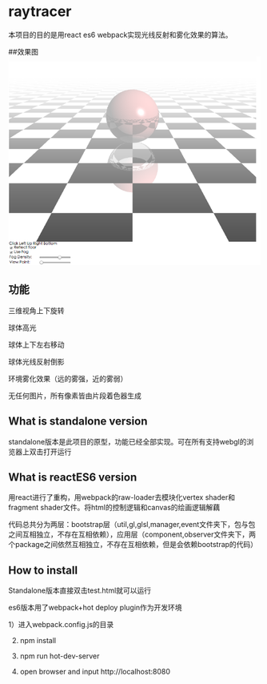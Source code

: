 # raytracer
本项目的目的是用react es6 webpack实现光线反射和雾化效果的算法。


##效果图
![image](https://github.com/rainsilence0911/raytracer/blob/master/standalone/image/snipshot.png)

## 功能
三维视角上下旋转

球体高光

球体上下左右移动

球体光线反射倒影

环境雾化效果（远的雾强，近的雾弱）

无任何图片，所有像素皆由片段着色器生成

## What is standalone version
standalone版本是此项目的原型，功能已经全部实现。可在所有支持webgl的浏览器上双击打开运行

## What is reactES6 version
用react进行了重构，用webpack的raw-loader去模块化vertex shader和fragment shader文件。将html的控制逻辑和canvas的绘画逻辑解藕

代码总共分为两层：bootstrap层（util,gl,glsl,manager,event文件夹下，包与包之间互相独立，不存在互相依赖），应用层（component,observer文件夹下，两个package之间依然互相独立，不存在互相依赖，但是会依赖bootstrap的代码）


## How to install
Standalone版本直接双击test.html就可以运行

es6版本用了webpack+hot deploy plugin作为开发环境

1）进入webpack.config.js的目录

2) npm install

3) npm run hot-dev-server

4) open browser and input http://localhost:8080
